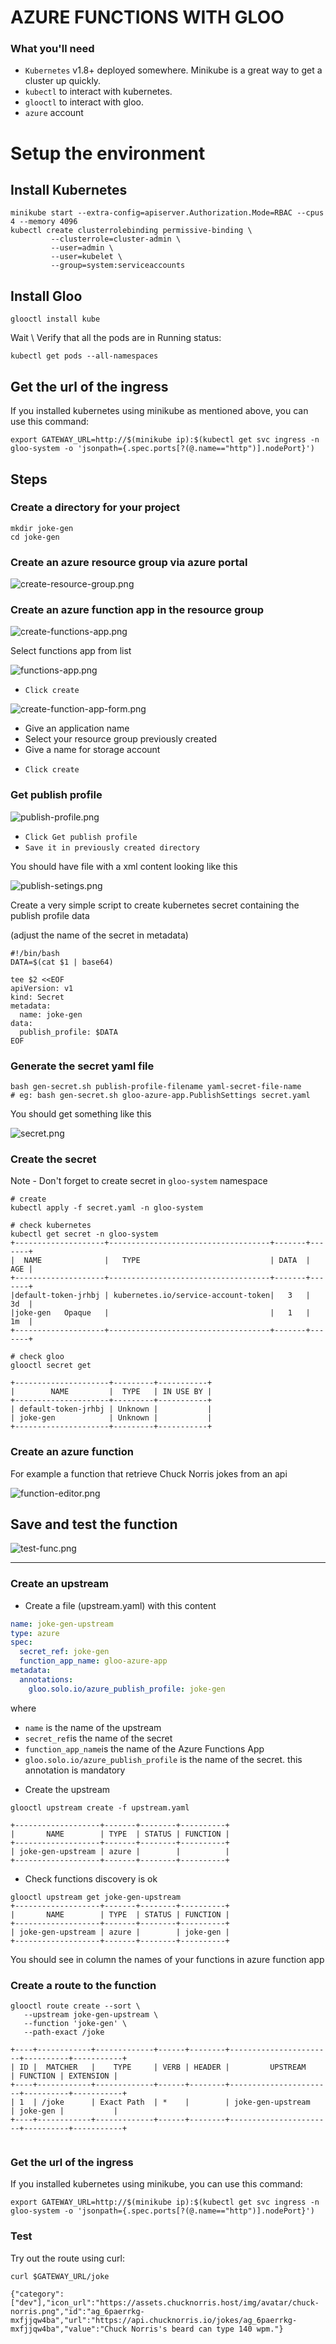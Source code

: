 # AZURE FUNCTIONS WITH GLOO

### What you'll need

- `Kubernetes` v1.8+ deployed somewhere. Minikube is a great way to get a cluster up quickly.
- `kubectl` to interact with kubernetes.
- `glooctl` to interact with gloo.
- `azure` account

# Setup the environment

## Install Kubernetes

```shell
minikube start --extra-config=apiserver.Authorization.Mode=RBAC --cpus 4 --memory 4096
kubectl create clusterrolebinding permissive-binding \
         --clusterrole=cluster-admin \
         --user=admin \
         --user=kubelet \
         --group=system:serviceaccounts
```

## Install Gloo
```shell
glooctl install kube
```

Wait \ Verify that all the pods are in Running status:
```
kubectl get pods --all-namespaces
```

## Get the url of the ingress
If you installed kubernetes using minikube as mentioned above, you can use this command:
```shell
export GATEWAY_URL=http://$(minikube ip):$(kubectl get svc ingress -n gloo-system -o 'jsonpath={.spec.ports[?(@.name=="http")].nodePort}')
```


## Steps

### Create a directory for your project

```shell
mkdir joke-gen
cd joke-gen
```

### Create an azure resource group via azure portal

![create-resource-group.png](https://github.com/herveleclerc/gloo-azure/blob/master/resources/AF9E4FC0CC209E81AB244E1010E39DC6.png)

### Create an azure function app in the resource group

![create-functions-app.png](https://github.com/herveleclerc/gloo-azure/blob/master/resources/94E4477C7D4FAD123BD5A6D3B0E67CA3.png)

Select functions app from list

![functions-app.png](https://github.com/herveleclerc/gloo-azure/blob/master/resources/08A7FF7654A4E158E0EE45BCD326F2E6.png)

* `Click create`


![create-function-app-form.png](https://github.com/herveleclerc/gloo-azure/blob/master/resources/FCECB2E9BE95FB554EA0DF93E92476ED.png)

- Give an application name
- Select your resource group previously created
- Give a name for storage account

* `Click create`

### Get publish profile

![publish-profile.png](https://github.com/herveleclerc/gloo-azure/blob/master/resources/8CC9BC5B600DAE6E85A1BFFF3DFF7A0A.png)


* `Click Get publish profile`
* `Save it in previously created directory`

You should have file with a xml content looking like this

![publish-setings.png](https://github.com/herveleclerc/gloo-azure/blob/master/resources/A2D3A1FD2D3B29DA8F559E413B5B2BC4.png)

Create a very simple script to create kubernetes secret containing the publish profile data

(adjust the name of the secret in metadata)

```shell
#!/bin/bash
DATA=$(cat $1 | base64)

tee $2 <<EOF
apiVersion: v1
kind: Secret
metadata:
  name: joke-gen
data:
  publish_profile: $DATA
EOF
```

### Generate the secret yaml file
```
bash gen-secret.sh publish-profile-filename yaml-secret-file-name
# eg: bash gen-secret.sh gloo-azure-app.PublishSettings secret.yaml
```

You should get something like this

![secret.png](https://github.com/herveleclerc/gloo-azure/blob/master/resources/58D493AE4C751A5C55D56E1C5B219DEF.png)


### Create the secret

Note - Don't forget to create secret in `gloo-system` namespace

```shell
# create
kubectl apply -f secret.yaml -n gloo-system

# check kubernetes
kubectl get secret -n gloo-system
+--------------------+------------------------------------+-------+-------+
|  NAME              |   TYPE                             | DATA  |   AGE |
+--------------------+------------------------------------+-------+-------+
|default-token-jrhbj | kubernetes.io/service-account-token|   3   |   3d  |
|joke-gen   Opaque   |                                    |   1   |   1m  |
+--------------------+------------------------------------+-------+-------+

# check gloo 
glooctl secret get

+---------------------+---------+-----------+
|        NAME         |  TYPE   | IN USE BY |
+---------------------+---------+-----------+
| default-token-jrhbj | Unknown |           |
| joke-gen            | Unknown |           |
+---------------------+---------+-----------+
```


### Create an azure function 

For example a function that retrieve Chuck Norris jokes from an api

![function-editor.png](https://github.com/herveleclerc/gloo-azure/blob/master/resources/59CD9F026AC71A57C50C83A964B6D627.png)

## Save and test the function

![test-func.png](https://github.com/herveleclerc/gloo-azure/blob/master/resources/95C7F2297825B092BE39FE84EE29F276.png)


---


### Create an upstream 

* Create a file (upstream.yaml) with this content 

```yaml
name: joke-gen-upstream
type: azure
spec:
  secret_ref: joke-gen
  function_app_name: gloo-azure-app
metadata:
  annotations:
    gloo.solo.io/azure_publish_profile: joke-gen
```

where 

- `name` is the name of the upstream
- `secret_ref`is the name of the secret
- `function_app_name`is the name of the Azure Functions App
- `gloo.solo.io/azure_publish_profile` is the name of the secret. this annotation is mandatory


* Create the upstream 

```shell
glooctl upstream create -f upstream.yaml

+-------------------+-------+--------+----------+
|       NAME        | TYPE  | STATUS | FUNCTION |
+-------------------+-------+--------+----------+
| joke-gen-upstream | azure |        |          |
+-------------------+-------+--------+----------+
```

* Check functions discovery is ok

```shell
glooctl upstream get joke-gen-upstream
+-------------------+-------+--------+----------+
|       NAME        | TYPE  | STATUS | FUNCTION |
+-------------------+-------+--------+----------+
| joke-gen-upstream | azure |        | joke-gen |
+-------------------+-------+--------+----------+
```

You should see in column the names of your functions in azure function app

### Create a route to the function

```shell
glooctl route create --sort \
   --upstream joke-gen-upstream \
   --function 'joke-gen' \
   --path-exact /joke

+----+------------+-------------+------+--------+-----------------------+----------+-----------+
| ID |  MATCHER   |    TYPE     | VERB | HEADER |         UPSTREAM      | FUNCTION | EXTENSION |
+----+------------+-------------+------+--------+-----------------------+----------+-----------+
| 1  | /joke      | Exact Path  | *    |        | joke-gen-upstream     | joke-gen |           |
+----+------------+-------------+------+--------+-----------------------+----------+-----------+
   
```

### Get the url of the ingress

If you installed kubernetes using minikube, you can use this command:

```shell
export GATEWAY_URL=http://$(minikube ip):$(kubectl get svc ingress -n gloo-system -o 'jsonpath={.spec.ports[?(@.name=="http")].nodePort}')
```

### Test 

Try out the route using curl:

```shell
curl $GATEWAY_URL/joke

{"category":["dev"],"icon_url":"https://assets.chucknorris.host/img/avatar/chuck-norris.png","id":"ag_6paerrkg-mxfjjqw4ba","url":"https://api.chucknorris.io/jokes/ag_6paerrkg-mxfjjqw4ba","value":"Chuck Norris's beard can type 140 wpm."}
```
